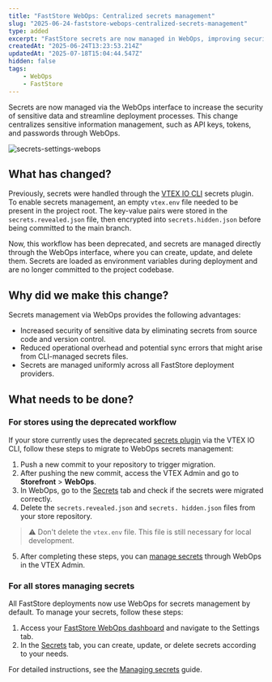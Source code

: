 ```yaml
---
title: "FastStore WebOps: Centralized secrets management"
slug: "2025-06-24-faststore-webops-centralized-secrets-management"
type: added
excerpt: "FastStore secrets are now managed in WebOps, improving security by deploying them as environment variables."
createdAt: "2025-06-24T13:23:53.214Z"
updatedAt: "2025-07-18T15:04:44.547Z"
hidden: false
tags:
    - WebOps
    - FastStore
---
```


Secrets are now managed via the WebOps interface to increase the security of sensitive data and streamline deployment processes. This change centralizes sensitive information management, such as API keys, tokens, and passwords through WebOps.

![secrets-settings-webops](https://vtexhelp.vtexassets.com/assets/docs/src/secrets-settings-webops___c4cc35670f1faf9ecabd30447d1ee9b6.gif)

## What has changed?

Previously, secrets were handled through the [VTEX IO CLI](https://developers.vtex.com/docs/guides/vtex-io-documentation-vtex-io-cli-plugins) secrets plugin. To enable secrets management, an empty `vtex.env` file needed to be present in the project root. The key-value pairs were stored in the `secrets.revealed.json` file, then encrypted into `secrets.hidden.json` before being committed to the main branch.

Now, this workflow has been deprecated, and secrets are managed directly through the WebOps interface, where you can create, update, and delete them. Secrets are loaded as environment variables during deployment and are no longer committed to the project codebase.

## Why did we make this change?

Secrets management via WebOps provides the following advantages:

- Increased security of sensitive data by eliminating secrets from source code and version control.
- Reduced operational overhead and potential sync errors that might arise from CLI-managed secrets files.
- Secrets are managed uniformly across all FastStore deployment providers.

## What needs to be done?

### For stores using the deprecated workflow

If your store currently uses the deprecated [secrets plugin](https://v1.faststore.dev/how-to-guides/webops/security/setting-up-secrets) via the VTEX IO CLI, follow these steps to migrate to WebOps secrets management:

1. Push a new commit to your repository to trigger migration.
2. After pushing the new commit, access the VTEX Admin and go to **Storefront** > **WebOps**.
3. In WebOps, go to the [Secrets](https://developers.vtex.com/docs/guides/faststore/1-onboarding-dashboard#secrets) tab and check if the secrets were migrated correctly.
4. Delete the `secrets.revealed.json` and `secrets. hidden.json` files from your store repository.

> ⚠️ Don't delete the `vtex.env` file. This file is still necessary for local development.

5. After completing these steps, you can [manage secrets](#for-all-stores-managing-secrets) through WebOps in the VTEX Admin.

### For all stores managing secrets

All FastStore deployments now use WebOps for secrets management by default. To manage your secrets, follow these steps:

1. Access your [FastStore WebOps dashboard](https://developers.vtex.com/docs/guides/faststore/1-onboarding-dashboard) and navigate to the Settings tab.
2. In the [Secrets](https://developers.vtex.com/docs/guides/faststore/1-onboarding-dashboard#secrets) tab, you can create, update, or delete secrets according to your needs.

For detailed instructions, see the [Managing secrets](https://developers.vtex.com/docs/guides/faststore/security-managing-secrets) guide.
